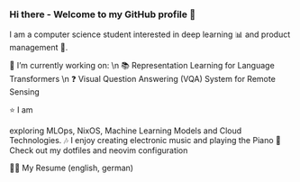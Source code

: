 ### Hi there - Welcome to my GitHub profile 👋

I am a computer science student interested in deep learning 📊 and product management 🚀. 

🔭 I’m currently working on: \n
  📚 Representation Learning for Language Transformers \n
  ❓ Visual Question Answering (VQA) System for Remote Sensing
  
  
  
⭐  I am 




exploring MLOps, NixOS, Machine Learning Models and Cloud Technologies.
🎶 I enjoy creating electronic music and playing the Piano
💬 Check out my dotfiles and neovim configuration

️️️🧑‍💼 My Resume (english, german)

<!--**kaaydin/kaaydin** is a ✨ _special_ ✨ repository because its `README.md` (this file) appears on your GitHub profile.

Here are some ideas to get you started:

- 🔭 I’m currently working on ...
- 🌱 I’m currently learning ...
- 👯 I’m looking to collaborate on ...
- 🤔 I’m looking for help with ...
- 💬 Ask me about ...
- 📫 How to reach me: ...
- 😄 Pronouns: ...
- ⚡ Fun fact: ...
-->
